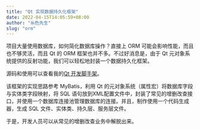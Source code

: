 ```yaml
---
title: "Qt 实现数据持久化框架"
date: 2022-04-15T14:05:59+08:00
author: "糸色先生"
slug: "orm"
---
```


项目大量使用数据库，如何简化数据库操作？直接上 ORM 可能会影响性能，而且也不够灵活，而且 Qt 的 ORM 框架也并不多。不过好消息是，由于 Qt 元对象系统提供的反射功能，我们可以轻松地封装一个数据持久化框架。

源码和使用可以查看我的[Qt 开发脚手架](https://github.com/lzxqaq/qframework)。

该框架的实现思路参考 MyBatis，利用 Qt 的元对象系统（属性宏）将数据库字段与实体类字段映射，将 SQL 语句放到XML配置文件中，封装了常见的增删改查接口，并使用一个数据库连接池管理数据库的连接。并且，制作使用一个代码生成器，生成 SQL 文件、实体类、持久层、服务层文件。

于是，开发人员可以从常见的增删改查业务中解脱出来。